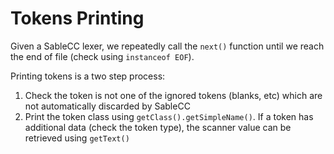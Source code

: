 # Tokens Printing

Given a SableCC lexer, we repeatedly call the `next()` function until we reach the end of file (check using `instanceof EOF`).

Printing tokens is a two step process:
1. Check the token is not one of the ignored tokens (blanks, etc) which are not automatically discarded by SableCC
2. Print the token class using `getClass().getSimpleName()`. If a token has additional data (check the token type), the scanner value can be retrieved using `getText()`
